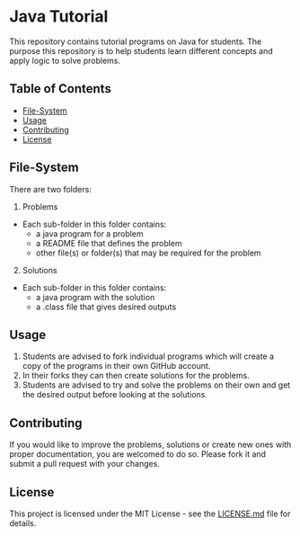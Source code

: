 # Java Tutorial

This repository contains tutorial programs on Java for students. The purpose this repository is to help students learn different concepts and apply logic to solve problems.

## Table of Contents

- [File-System](#file-system)
- [Usage](#usage)
- [Contributing](#contributing)
- [License](#license)

## File-System

There are two folders:

1. Problems
- Each sub-folder in this folder contains:
  - a java program for a problem
  - a README file that defines the problem
  - other file(s) or folder(s) that may be required for the problem

2. Solutions
- Each sub-folder in this folder contains:
  - a java program with the solution
  - a .class file that gives desired outputs

## Usage

1. Students are advised to fork individual programs which will create a copy of the programs in their own GitHub account.
2. In their forks they can then create solutions for the problems.
3. Students are advised to try and solve the problems on their own and get the desired output before looking at the solutions.

## Contributing

If you would like to improve the problems, solutions or create new ones with proper documentation, you are welcomed to do so. Please fork it and submit a pull request with your changes.

## License

This project is licensed under the MIT License - see the [LICENSE.md](LICENSE) file for details.
